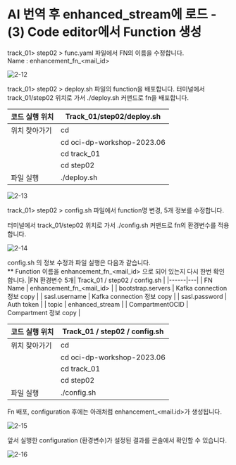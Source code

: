 #  AI 번역 후 enhanced_stream에 로드 - (3) Code editor에서 Function 생성


track_01> step02 > func.yaml 파일에서 FN의 이름을 수정합니다.  
        Name : enhancement_fn_<mail_id>

![2-12](https://github.com/oraclekr-data-platform/ODWS-S01-OCI-data-pipeline/assets/150219167/6433259b-e6d2-4458-99e7-fe9f64d88d70)






track_01> step02 > deploy.sh 파일의 function을 배포합니다. 
     터미널에서 track_01/step02 위치로 가서 ./deploy.sh 커맨드로 fn을 배포합니다.  

|코드 실행 위치| Track_01/step02/deploy.sh | 
|------|---|
| 위치 찾아가기  | cd |
|               |  cd oci-dp-workshop-2023.06 |
|               |  cd track_01  |
|               |  cd step02 |
|       파일 실행        |  ./deploy.sh |



![2-13](https://github.com/oraclekr-data-platform/ODWS-S01-OCI-data-pipeline/assets/150219167/062a9a5b-47c1-4d22-9327-1076d1b8c029)


track_01> step02 > config.sh 파일에서 function명 변경, 5개 정보를 수정합니다.

터미널에서 track_01/step02 위치로 가서 ./config.sh 커맨드로 fn의 환경변수를 적용합니다.

![2-14](https://github.com/oraclekr-data-platform/ODWS-S01-OCI-data-pipeline/assets/150219167/16c3439d-a0f3-41a9-bfb0-d76b61754c16)



config.sh 의 정보 수정과 파일 실행은 다음과 같습니다.   
** Function 이름을 enhancement_fn_<mail_id> 으로 되어 있는지 다시 한번 확인합니다. 
|FN 환경변수 5개| Track_01 / step02 / config.sh | 
|------|---|
| FN Name  | enhancement_fn_<mail_id> |
|  bootstrap.servers      |  Kafka connection 정보 copy |
|  sasl.username              |  Kafka connection 정보 copy  |
|     sasl.password          |  Auth token  |
|       topic         |  enhanced_stream |
|     CompartmentOCID        |  Compartment 정보 copy |




|코드 실행 위치| Track_01 / step02 / config.sh | 
|------|---|
| 위치 찾아가기  | cd |
|               |  cd oci-dp-workshop-2023.06 |
|               |  cd track_01  |
|               |  cd step02 |
|       파일 실행        |  ./config.sh |





Fn 배포, configuration 후에는 아래처럼 enhancement_<mail.id>가 생성됩니다.

![2-15](https://github.com/oraclekr-data-platform/ODWS-S01-OCI-data-pipeline/assets/150219167/b0b01e74-894d-4246-b4b1-acb6fded48bb)





앞서 실행한 configuration (환경변수)가 설정된 결과를 콘솔에서 확인할 수 있습니다.

![2-16](https://github.com/oraclekr-data-platform/ODWS-S01-OCI-data-pipeline/assets/150219167/b9cd4d37-3113-4d5e-8be2-4a660627c90a)



